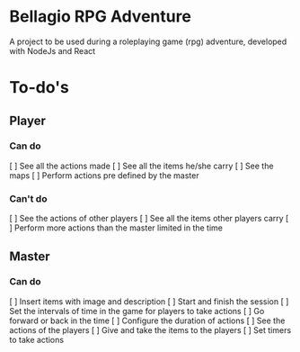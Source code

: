# Bellagio RPG Adventure
A project to be used during a roleplaying game (rpg) adventure, developed with NodeJs and React

# To-do's

## Player 

### Can do
[  ] See all the actions made
[  ] See all the items he/she carry
[  ] See the maps
[  ] Perform actions pre defined by the master

### Can't do
[  ] See the actions of other players
[  ] See all the items other players carry
[  ] Perform more actions than the master limited in the time

## Master

### Can do
[  ] Insert items with image and description
[  ] Start and finish the session
[  ] Set the intervals of time in the game for players to take actions
[  ] Go forward or back in the time
[  ] Configure the duration of actions
[  ] See the actions of the players
[  ] Give and take the items to the players
[  ] Set timers to take actions
